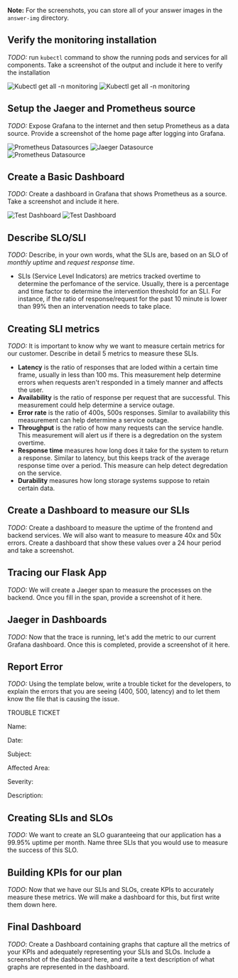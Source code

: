 **Note:** For the screenshots, you can store all of your answer images in the `answer-img` directory.
<!-- ![Cat Image](./answer-img/cat.gif) -->

## Verify the monitoring installation

*TODO:* run `kubectl` command to show the running pods and services for all components. Take a screenshot of the output and include it here to verify the installation

![Kubectl get all -n monitoring](./answer-img/kubectl_monitoring.gif)
![Kubectl get all -n monitoring](./answer-img/kubectl_monitoring.jpg)

## Setup the Jaeger and Prometheus source
*TODO:* Expose Grafana to the internet and then setup Prometheus as a data source. Provide a screenshot of the home page after logging into Grafana.

![Prometheus Datasources](./answer-img/prometheus_sources.gif)
![Jaeger Datasource](./answer-img/jaeger_source.jpg)
![Prometheus Datasource](./answer-img/prometheus_source.jpg)

## Create a Basic Dashboard
*TODO:* Create a dashboard in Grafana that shows Prometheus as a source. Take a screenshot and include it here.

![Test Dashboard](./answer-img/test_dashboard.gif)
![Test Dashboard](./answer-img/test_dashboard.jpg)

## Describe SLO/SLI
*TODO:* Describe, in your own words, what the SLIs are, based on an SLO of *monthly uptime* and *request response time*.

- SLIs (Service Level Indicators) are metrics tracked overtime to determine the perfomance of the service. Usually, there is a percentage and time factor to determine the intervention threshold for an SLI. For instance, if the ratio of response/request for the past 10 minute is lower than 99% then an intervenation needs to take place.

## Creating SLI metrics
*TODO:* It is important to know why we want to measure certain metrics for our customer. Describe in detail 5 metrics to measure these SLIs. 

- **Latency** is the ratio of responses that are loded within a certain time frame, usually in less than 100 ms. This measurement help determine errors when requests aren't responded in a timely manner and affects the user.
- **Availability** is the ratio of response per request that are successful. This measurement could help determine a service outage. 
- **Error rate** is the ratio of 400s, 500s responses. Similar to availability this measurement can help determine a service outage.
- **Throughput**  is the ratio of how many requests can the service handle. This measurement will alert us if there is a degredation on the system overtime. 
- **Response time** measures how long does it take for the system to return a response. Similar to latency, but this keeps track of the average response time over a period. This measure can help detect degredation on the service. 
- **Durability** measures how long storage systems suppose to retain certain data. 

## Create a Dashboard to measure our SLIs
*TODO:* Create a dashboard to measure the uptime of the frontend and backend services. We will also want to measure to measure 40x and 50x errors. Create a dashboard that show these values over a 24 hour period and take a screenshot.

## Tracing our Flask App
*TODO:*  We will create a Jaeger span to measure the processes on the backend. Once you fill in the span, provide a screenshot of it here.

## Jaeger in Dashboards
*TODO:* Now that the trace is running, let's add the metric to our current Grafana dashboard. Once this is completed, provide a screenshot of it here.

## Report Error
*TODO:* Using the template below, write a trouble ticket for the developers, to explain the errors that you are seeing (400, 500, latency) and to let them know the file that is causing the issue.

TROUBLE TICKET

Name:

Date:

Subject:

Affected Area:

Severity:

Description:


## Creating SLIs and SLOs
*TODO:* We want to create an SLO guaranteeing that our application has a 99.95% uptime per month. Name three SLIs that you would use to measure the success of this SLO.

## Building KPIs for our plan
*TODO*: Now that we have our SLIs and SLOs, create KPIs to accurately measure these metrics. We will make a dashboard for this, but first write them down here.

## Final Dashboard
*TODO*: Create a Dashboard containing graphs that capture all the metrics of your KPIs and adequately representing your SLIs and SLOs. Include a screenshot of the dashboard here, and write a text description of what graphs are represented in the dashboard.  
